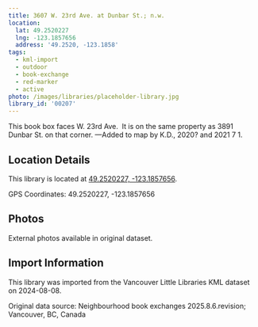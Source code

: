 ```yaml
---
title: 3607 W. 23rd Ave. at Dunbar St.; n.w.
location:
  lat: 49.2520227
  lng: -123.1857656
  address: '49.2520, -123.1858'
tags:
  - kml-import
  - outdoor
  - book-exchange
  - red-marker
  - active
photo: /images/libraries/placeholder-library.jpg
library_id: '00207'
---
```

This book box faces W. 23rd Ave.  It is on the same property as 3891 Dunbar St. on that corner.
—Added to map by K.D., 2020? and 2021 7 1.

## Location Details

This library is located at [49.2520227, -123.1857656](https://www.google.com/maps?q=49.2520227,-123.1857656).

GPS Coordinates: 49.2520227, -123.1857656

## Photos

External photos available in original dataset.

## Import Information

This library was imported from the Vancouver Little Libraries KML dataset on 2024-08-08.

Original data source: Neighbourhood book exchanges 2025.8.6.revision; Vancouver, BC, Canada

